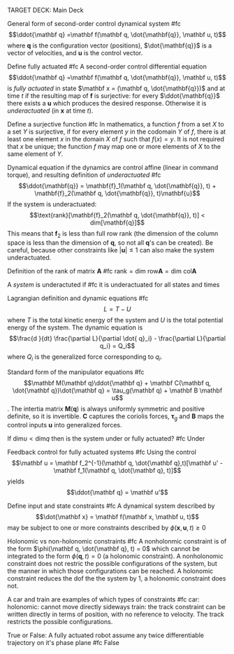 TARGET DECK: Main Deck


General form of second-order control dynamical system #fc
$$\ddot{\mathbf q} =\mathbf f(\mathbf q, \dot{\mathbf{q}}, \mathbf u, t)$$ where $\mathbf q$ is the configuration vector (positions), $\dot{\mathbf{q}}$ is a vector of velocities, and $\mathbf u$ is the control vector.
<!--ID: 1620216279591-->

Define fully actuated #fc 
A second-order control differential equation $$\ddot{\mathbf q} =\mathbf f(\mathbf q, \dot{\mathbf{q}}, \mathbf u, t)$$ is *fully actuated* in state $\mathbf x = (\mathbf q, \dot{\mathbf{q}})$ and at time $t$ if the resulting map of $\mathbf f$ is surjective: for every $\ddot{\mathbf{q}}$ there exists a $\mathbf{u}$ which produces the desired response. Otherwise it is *underactuated* (in $\mathbf{x}$ at time $t$).
<!--ID: 1620258347025-->


Define a surjective function #fc 
In mathematics, a function $f$ from a set $X$ to a set $Y$ is surjective, if for every element $y$ in the codomain $Y$ of $f$, there is at least one element $x$ in the domain $X$ of $f$ such that $f(x) = y$. It is not required that $x$ be unique; the function $f$ may map one or more elements of $X$ to the same element of $Y$.
<!--ID: 1620258347058-->


Dynamical equation if the dynamics are control affine (linear in command torque), and resulting definition of *underactuated* #fc 
$$\ddot{\mathbf{q}} = \mathbf{f}_1(\mathbf q, \dot{\mathbf{q}}, t) + \mathbf{f}_2(\mathbf q, \dot{\mathbf{q}}, t)\mathbf{u}$$
If the system is underactuated:
$$\text{rank}[\mathbf{f}_2(\mathbf q, \dot{\mathbf{q}}, t)] < dim[\mathbf{q}]$$
This means that $\mathbf f_2$ is less than full row rank (the dimension of the column space is less than the dimension of $\mathbf q$, so not all $\mathbf q$'s can be created).
Be careful, because other constraints like $|\mathbf{u}| \le 1$ can also make the system underactuated.
<!--ID: 1620258347061-->


Definition of the rank of matrix $\mathbf A$ #fc 
$\text{rank} = \text{dim row} \mathbf A = \text{dim col} \mathbf A$
<!--ID: 1620258347064-->

A *system* is underactuted if #fc 
it is underactuated for all states and times
<!--ID: 1620265161799-->


Lagrangian definition and dynamic equations #fc 
$$L = T - U$$ where $T$ is the total kinetic energy of the system and $U$ is the total potential energy of the system. 
The dynamic equation is 
$$\frac{d }{dt} \frac{\partial L}{\partial \dot{ q}_i} - \frac{\partial L}{\partial q_i} = Q_i$$
where $Q_i$ is the generalized force corresponding to $q_i$.
<!--ID: 1620265161848-->


Standard form of the manipulator equations #fc 
$$\mathbf M(\mathbf q)\ddot{\mathbf q} + \mathbf C(\mathbf q, \dot{\mathbf q})\dot{\mathbf q} = \tau_g(\mathbf q) + \mathbf B \mathbf u$$. The intertia matrix $\mathbf M(\mathbf q)$ is always uniformly symmetric and positive definite, so it is invertible. $\mathbf C$ captures the coriolis forces, $\mathbf \tau_g$ and $\mathbf B$ maps the control inputs $\mathbf u$ into generalized forces.
<!--ID: 1620265161853-->


If $\text{dim} u < \text{dim} q$ then is the system under or fully actuated? #fc
Under
<!--ID: 1620265161856-->


Feedback control for fully actuated systems #fc 
Using the control $$\mathbf u = \mathbf f_2^{-1}(\mathbf q, \dot{\mathbf q},t)[\mathbf u' - \mathbf f_1(\mathbf q, \dot{\mathbf q}, t)]$$ yields $$\ddot{\mathbf q} = \mathbf u'$$
<!--ID: 1620265161858-->


Define input and state constraints #fc 
A dynamical system described by $$\dot{\mathbf x} = \mathbf f(\mathbf x, \mathbf u, t)$$ may be subject to one or more constraints described by $\phi(\mathbf x,\mathbf u,t) \ge 0$
<!--ID: 1620265161860-->



Holonomic vs non-holonomic constraints #fc 
A nonholonmic constraint is of the form $\phi(\mathbf q, \dot{\mathbf q}, t) = 0$ which cannot be integrated to the form $\phi(\mathbf q,t) =0$ (a holonomic constraint). A nonholonomic constraint does not restric the possible configurations of the system, but the manner in which those configurations can be reached. A holonomic constraint reduces the dof the the system by 1, a holonomic constraint does not. 
<!--ID: 1620265161863-->


A car and train are examples of which types of constraints #fc 
car: holonomic: cannot move directly sideways
train: the track constraint can be written directly in terms of position, with no reference to velocity. The track restricts the possible configurations.
<!--ID: 1620303487449-->


True or False: A fully actuated robot assume any twice differentiable trajectory on it's phase plane #fc 
False
<!--ID: 1620303487490-->


